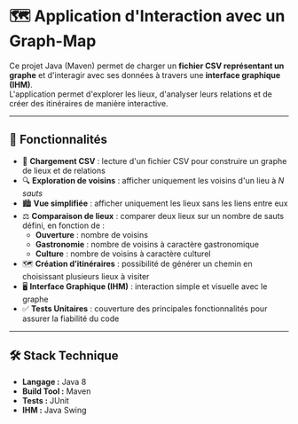 # 🗺️ Application d'Interaction avec un Graph-Map  

Ce projet Java (Maven) permet de charger un **fichier CSV représentant un graphe** et d'interagir avec ses données à travers une **interface graphique (IHM)**.  
L'application permet d'explorer les lieux, d'analyser leurs relations et de créer des itinéraires de manière interactive.  

---

## 🚀 Fonctionnalités  

- 📂 **Chargement CSV** : lecture d'un fichier CSV pour construire un graphe de lieux et de relations  
- 🔍 **Exploration de voisins** : afficher uniquement les voisins d'un lieu à *N sauts*  
- 🏙️ **Vue simplifiée** : afficher uniquement les lieux sans les liens entre eux  
- ⚖️ **Comparaison de lieux** : comparer deux lieux sur un nombre de sauts défini, en fonction de :
  - **Ouverture** : nombre de voisins  
  - **Gastronomie** : nombre de voisins à caractère gastronomique  
  - **Culture** : nombre de voisins à caractère culturel  
- 🗺️ **Création d’itinéraires** : possibilité de générer un chemin en choisissant plusieurs lieux à visiter  
- 🖥️ **Interface Graphique (IHM)** : interaction simple et visuelle avec le graphe  
- ✅ **Tests Unitaires** : couverture des principales fonctionnalités pour assurer la fiabilité du code  

---

## 🛠️ Stack Technique  

- **Langage :** Java 8
- **Build Tool :** Maven  
- **Tests :** JUnit  
- **IHM :** Java Swing
